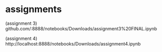 # assignments

(assignment 3) github.com/:8888/notebooks/Downloads/assignment3%20FINAL.ipynb 

(assignment 4) http://localhost:8888/notebooks/Downloads/assignment4.ipynb
